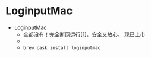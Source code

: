 # LoginputMac
- [LoginputMac](https://im.logcg.com/loginputmac2)
  -  全都没有！完全断网运行[1]，安全又放心。 现已上市
  - 
  - `brew cask install loginputmac`
